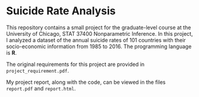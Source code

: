 # Suicide Rate Analysis

This repository contains a small project for the graduate-level course at the University of Chicago, STAT 37400 Nonparametric Inference. In this project, I analyzed a dataset of the annual suicide rates of 101 countries with their socio-economic information from 1985 to 2016. The programming language is __R__.

The original requirements for this project are provided in `project_requirement.pdf`.

My project report, along with the code, can be viewed in the files `report.pdf` and `report.html`.
